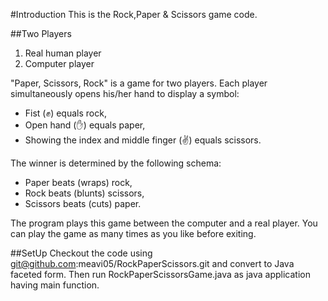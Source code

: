 
#Introduction
This is the Rock,Paper & Scissors game code. 

##Two Players
1) Real human player
2) Computer player

"Paper, Scissors, Rock" is a game for two players. Each player simultaneously opens his/her hand to display a symbol: 

- Fist (&#9994;) equals rock,
- Open hand (&#9995;) equals paper,
- Showing the index and middle finger (&#9996;) equals scissors.

The winner is determined by the following schema: 

- Paper beats (wraps) rock, 
- Rock beats (blunts) scissors, 
- Scissors beats (cuts) paper. 

The program plays this game between the computer and a real player. You can play the game as many times as you like before exiting.

##SetUp
Checkout the code using git@github.com:meavi05/RockPaperScissors.git and convert to Java faceted form.
Then run RockPaperScissorsGame.java as java application having main function.